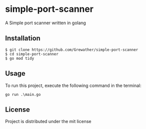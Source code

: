 # simple-port-scanner
A Simple port scanner written in golang
## Installation
```
$ git clone https://github.com/Grewather/simple-port-scanner
$ cd simple-port-scanner
$ go mod tidy
```
## Usage
To run this project, execute the following command in the terminal:
```
go run .\main.go
```
## License
Project is distributed under the mit license
